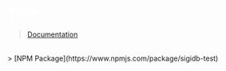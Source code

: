 # <a name="title" style="color: white">Title</a>


> [Documentation](#docs)
<br>
> [NPM Package](https://www.npmjs.com/package/sigidb-test)